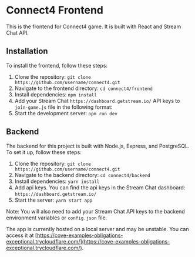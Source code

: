 # Connect4 Frontend

This is the frontend for Connect4 game. It is built with React and Stream Chat API.

## Installation

To install the frontend, follow these steps:

1. Clone the repository: `git clone https://github.com/username/connect4.git`
2. Navigate to the frontend directory: `cd connect4/frontend`
3. Install dependencies: `npm install`
4. Add your Stream Chat `https://dashboard.getstream.io/` API keys to `join-game.js` file in the following format:
5. Start the development server: `npm run dev`

## Backend

The backend for this project is built with Node.js, Express, and PostgreSQL. To set it up, follow these steps:

1. Clone the repository: `git clone https://github.com/username/connect4.git`
2. Navigate to the backend directory: `cd connect4/backend`
3. Install dependencies: `yarn install`
4. Add api keys. You can find the api keys in the Stream Chat dashboard: `https://dashboard.getstream.io/`
5. Start the server: `yarn start app`

Note: You will also need to add your Stream Chat API keys to the backend environment variables or `config.json` file.

The app is currently hosted on a local server and may be unstable. You can access it at [https://cove-examples-obligations-exceptional.trycloudflare.com/](https://cove-examples-obligations-exceptional.trycloudflare.com/).
